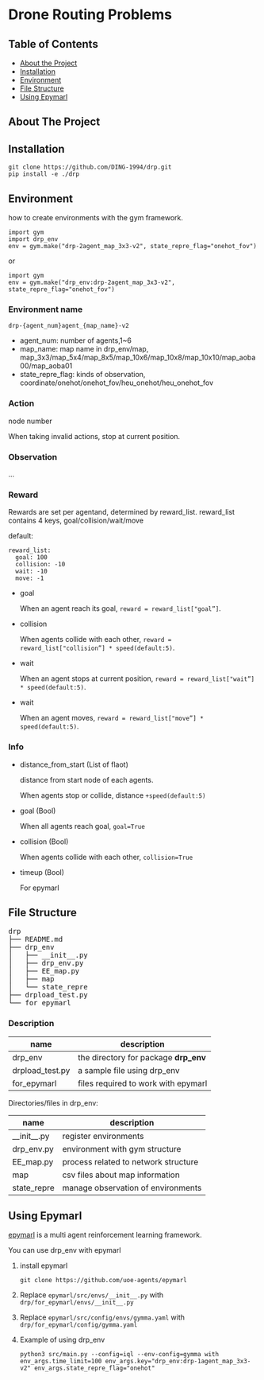# Drone Routing Problems

## Table of Contents

* [About the Project](#about-the-project)
* [Installation](#installation)
* [Environment](#environment)
* [File Structure](#file-structure)
* [Using Epymarl](#using-epymarl)

## About The Project

## Installation
```
git clone https://github.com/DING-1994/drp.git
pip install -e ./drp
```

## Environment
how to create environments with the gym framework.
```
import gym
import drp_env
env = gym.make("drp-2agent_map_3x3-v2", state_repre_flag="onehot_fov")
```
or
```
import gym
env = gym.make("drp_env:drp-2agent_map_3x3-v2", state_repre_flag="onehot_fov")
```

### Environment name
```
drp-{agent_num}agent_{map_name}-v2
```
* agent_num: number of agents,1~6
* map_name: map name in drp_env/map, map_3x3/map_5x4/map_8x5/map_10x6/map_10x8/map_10x10/map_aoba00/map_aoba01
* state_repre_flag: kinds of observation, coordinate/onehot/onehot_fov/heu_onehot/heu_onehot_fov


### Action
node number

When taking invalid actions, stop at current position.


### Observation
...

### Reward
Rewards are set per agentand, determined by reward_list.
reward_list contains 4 keys, goal/collision/wait/move

default:
```
reward_list:
  goal: 100
  collision: -10
  wait: -10
  move: -1
```

* goal

    When an agent reach its goal, ``reward = reward_list["goal”]``.

* collision

    When agents collide with each other, ``reward = reward_list["collision”] * speed(default:5)``.

* wait

    When an agent stops at current position, ``reward = reward_list["wait”] * speed(default:5)``.

* wait

    When an agent moves, ``reward = reward_list["move”] * speed(default:5)``.

### Info
* distance_from_start (List of flaot)

    distance from start node of each agents. 
    
    When agents stop or collide, distance ``+speed(default:5)``

* goal (Bool)

    When all agents reach goal, ``goal=True``

* collision (Bool)

    When agents collide with each other, ``collision=True``

* timeup (Bool)

    For epymarl


## File Structure
<pre>
drp
├── README.md
├── drp_env
│   ├── __init__.py
│   ├── drp_env.py
│   ├── EE_map.py
│   ├── map
│   └── state_repre
├── drpload_test.py
└── for_epymarl
</pre>


### Description


name                              |  description
----------------------------------|------------------------------------------------------------------------------------
drp_env                           |  the directory for package __drp_env__
drpload_test.py                   |  a sample file using drp_env
for_epymarl                       |  files required to work with epymarl

Directories/files in drp_env:

name                              |  description
----------------------------------|------------------------------------------------------------------------------------
\_\_init\_\_.py                   |  register environments
drp_env.py                        |  environment with gym structure
EE_map.py                         |  process related to network structure
map                               |  csv files about map information
state_repre                       |  manage observation of environments


## Using Epymarl

[epymarl](https://github.com/uoe-agents/epymarl) is a multi agent reinforcement learning framework.

You can use drp_env with epymarl

1. install epymarl
    ```
    git clone https://github.com/uoe-agents/epymarl
    ```

2. Replace ``epymarl/src/envs/__init__.py`` with ``drp/for_epymarl/envs/__init__.py``

3. Replace ``epymarl/src/config/envs/gymma.yaml`` with ``drp/for_epymarl/config/gymma.yaml``

4. Example of using drp_env

    ```
    python3 src/main.py --config=iql --env-config=gymma with env_args.time_limit=100 env_args.key="drp_env:drp-1agent_map_3x3-v2" env_args.state_repre_flag="onehot"
    ```